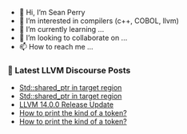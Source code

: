 - 👋 Hi, I’m Sean Perry
- 👀 I’m interested in compilers (c++, COBOL, llvm)
- 🌱 I’m currently learning ...
- 💞️ I’m looking to collaborate on ...
- 📫 How to reach me ...

<!---
s66perry/s66perry is a ✨ special ✨ repository because its `README.md` (this file) appears on your GitHub profile.
You can click the Preview link to take a look at your changes.
--->
### 📕 Latest LLVM Discourse Posts

<!-- DISCOURSE-LLVM:START -->
- [Std::shared_ptr in target region](https://discourse.llvm.org/t/std-shared-ptr-in-target-region/60652/2)
- [Std::shared_ptr in target region](https://discourse.llvm.org/t/std-shared-ptr-in-target-region/60652/1)
- [LLVM 14.0.0 Release Update](https://discourse.llvm.org/t/llvm-14-0-0-release-update/60650/1)
- [How to print the kind of a token?](https://discourse.llvm.org/t/how-to-print-the-kind-of-a-token/60647/3)
- [How to print the kind of a token?](https://discourse.llvm.org/t/how-to-print-the-kind-of-a-token/60647/2)
<!-- DISCOURSE-LLVM:END -->
